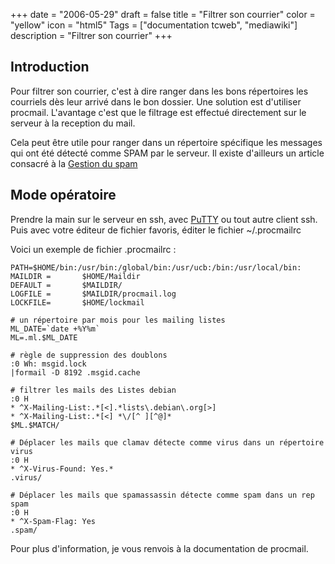 +++
date = "2006-05-29"
draft = false
title = "Filtrer son courrier"
color = "yellow"
icon = "html5"
Tags = ["documentation tcweb", "mediawiki"]
description = "Filtrer son courrier"
+++

Introduction
------------

Pour filtrer son courrier, c'est à dire ranger dans les bons répertoires
les courriels dès leur arrivé dans le bon dossier. Une solution est
d'utiliser procmail. L'avantage c'est que le filtrage est effectué
directement sur le serveur à la reception du mail.

Cela peut être utile pour ranger dans un répertoire spécifique les
messages qui ont été détecté comme SPAM par le serveur. Il existe
d'ailleurs un article consacré à la [Gestion du
spam](/wiki/gestion-du-spam)

Mode opératoire
---------------

Prendre la main sur le serveur en ssh, avec [PuTTY](/wiki/putty) ou
tout autre client ssh. Puis avec votre éditeur de fichier favoris,
éditer le fichier \~/.procmailrc

Voici un exemple de fichier .procmailrc :

    PATH=$HOME/bin:/usr/bin:/global/bin:/usr/ucb:/bin:/usr/local/bin:
    MAILDIR =       $HOME/Maildir
    DEFAULT =       $MAILDIR/
    LOGFILE =       $MAILDIR/procmail.log
    LOCKFILE=       $HOME/lockmail

    # un répertoire par mois pour les mailing listes
    ML_DATE=`date +%Y%m`                     
    ML=.ml.$ML_DATE

    # règle de suppression des doublons
    :0 Wh: msgid.lock
    |formail -D 8192 .msgid.cache

    # filtrer les mails des Listes debian
    :0 H
    * ^X-Mailing-List:.*[<].*lists\.debian\.org[>]
    * ^X-Mailing-List:.*[<] *\/[^ ][^@]*
    $ML.$MATCH/

    # Déplacer les mails que clamav détecte comme virus dans un répertoire virus
    :0 H
    * ^X-Virus-Found: Yes.*
    .virus/

    # Déplacer les mails que spamassassin détecte comme spam dans un rep spam
    :0 H
    * ^X-Spam-Flag: Yes
    .spam/

Pour plus d'information, je vous renvois à la documentation de procmail.

